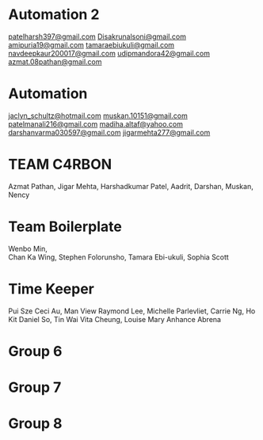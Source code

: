 # Automation 2
patelharsh397@gmail.com
Disakrunalsoni@gmail.com
amipuria19@gmail.com
tamaraebiukuli@gmail.com
navdeepkaur200017@gmail.com
udipmandora42@gmail.com
azmat.08pathan@gmail.com

# Automation
jaclyn_schultz@hotmail.com
muskan.10151@gmail.com
patelmanali216@gmail.com
madiha.altaf@yahoo.com
darshanvarma030597@gmail.com
jigarmehta277@gmail.com

# TEAM C4RBON
Azmat Pathan, 
Jigar Mehta, 
Harshadkumar Patel, 
Aadrit, 
Darshan, 
Muskan, 
Nency

# Team Boilerplate
Wenbo Min,  
Chan Ka Wing, 
Stephen Folorunsho, 
Tamara Ebi-ukuli, 
Sophia Scott

# Time Keeper
Pui Sze Ceci Au,
Man View Raymond Lee,
Michelle Parlevliet,
Carrie Ng,
Ho Kit Daniel So,
Tin Wai Vita Cheung,
Louise Mary Anhance Abrena

# Group 6

# Group 7

# Group 8
